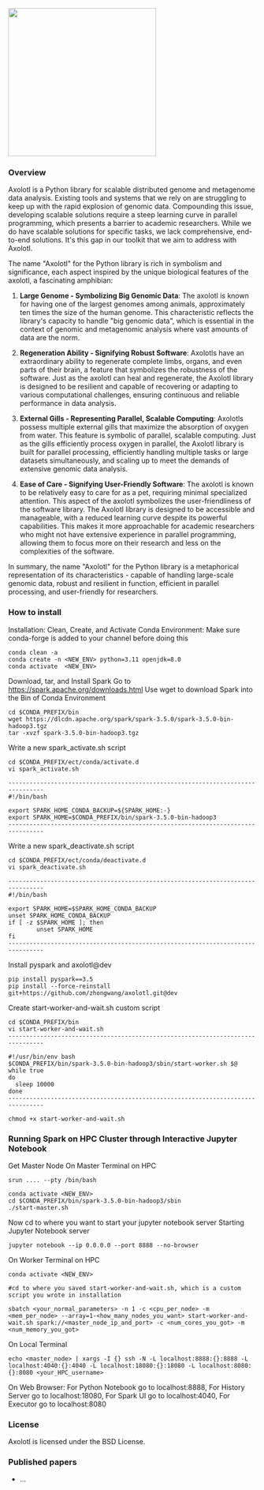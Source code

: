 <img src="https://github.com/zhongwang/axolotl/blob/dev/Axolotl_logo1_transparent.png?raw=true" width="300">

### Overview
Axolotl  is a Python library for scalable distributed genome and metagenome data analysis. Existing tools and systems that we rely on are struggling to keep up with the rapid explosion of genomic data. Compounding this issue, developing scalable solutions require a steep learning curve in parallel programming, which presents a barrier to academic researchers. While we do have scalable solutions for specific tasks, we lack comprehensive, end-to-end solutions. It's this gap in our toolkit that we aim to address with Axolotl.

The name "Axolotl" for the Python library is rich in symbolism and significance, each aspect inspired by the unique biological features of the axolotl, a fascinating amphibian:

1. **Large Genome - Symbolizing Big Genomic Data**: 
   The axolotl is known for having one of the largest genomes among animals, approximately ten times the size of the human genome. This characteristic reflects the library's capacity to handle "big genomic data", which is essential in the context of genomic and metagenomic analysis where vast amounts of data are the norm.

2. **Regeneration Ability - Signifying Robust Software**: 
   Axolotls have an extraordinary ability to regenerate complete limbs, organs, and even parts of their brain, a feature that symbolizes the robustness of the software. Just as the axolotl can heal and regenerate, the Axolotl library is designed to be resilient and capable of recovering or adapting to various computational challenges, ensuring continuous and reliable performance in data analysis.

3. **External Gills - Representing Parallel, Scalable Computing**: 
   Axolotls possess multiple external gills that maximize the absorption of oxygen from water. This feature is symbolic of parallel, scalable computing. Just as the gills efficiently process oxygen in parallel, the Axolotl library is built for parallel processing, efficiently handling multiple tasks or large datasets simultaneously, and scaling up to meet the demands of extensive genomic data analysis.

4. **Ease of Care - Signifying User-Friendly Software**: 
   The axolotl is known to be relatively easy to care for as a pet, requiring minimal specialized attention. This aspect of the axolotl symbolizes the user-friendliness of the software library. The Axolotl library is designed to be accessible and manageable, with a reduced learning curve despite its powerful capabilities. This makes it more approachable for academic researchers who might not have extensive experience in parallel programming, allowing them to focus more on their research and less on the complexities of the software. 

In summary, the name "Axolotl" for the Python library is a metaphorical representation of its characteristics - capable of handling large-scale genomic data, robust and resilient in function, efficient in parallel processing, and user-friendly for researchers.



### How to install
Installation: 
Clean, Create, and Activate Conda Environment: 
Make sure conda-forge is added to your channel before doing this
```
conda clean -a 
conda create -n <NEW_ENV> python=3.11 openjdk=8.0
conda activate  <NEW_ENV> 
```

Download, tar, and Install Spark 
Go to https://spark.apache.org/downloads.html
Use wget to download Spark into the Bin of Conda Environment
```
cd $CONDA_PREFIX/bin
wget https://dlcdn.apache.org/spark/spark-3.5.0/spark-3.5.0-bin-hadoop3.tgz
tar -xvzf spark-3.5.0-bin-hadoop3.tgz
```

Write a new spark_activate.sh script
```
cd $CONDA_PREFIX/ect/conda/activate.d 
vi spark_activate.sh 

--------------------------------------------------------------------------------
#!/bin/bash

export SPARK_HOME_CONDA_BACKUP=${SPARK_HOME:-}
export SPARK_HOME=$CONDA_PREFIX/bin/spark-3.5.0-bin-hadoop3
--------------------------------------------------------------------------------
```

Write a new spark_deactivate.sh script
```
cd $CONDA_PREFIX/ect/conda/deactivate.d 
vi spark_deactivate.sh 

--------------------------------------------------------------------------------
#!/bin/bash

export SPARK_HOME=$SPARK_HOME_CONDA_BACKUP
unset SPARK_HOME_CONDA_BACKUP
if [ -z $SPARK_HOME ]; then
        unset SPARK_HOME
fi
--------------------------------------------------------------------------------
```

Install pyspark and axolotl@dev
```
pip install pyspark==3.5 
pip install --force-reinstall git+https://github.com/zhongwang/axolotl.git@dev
```

Create start-worker-and-wait.sh custom script
```
cd $CONDA_PREFIX/bin
vi start-worker-and-wait.sh 
--------------------------------------------------------------------------------

#!/usr/bin/env bash
$CONDA_PREFIX/bin/spark-3.5.0-bin-hadoop3/sbin/start-worker.sh $@
while true
do
  sleep 10000
done
--------------------------------------------------------------------------------

chmod +x start-worker-and-wait.sh
```



### Running Spark on HPC Cluster through Interactive Jupyter Notebook
Get Master Node
On Master Terminal on HPC
```
srun .... --pty /bin/bash

conda activate <NEW_ENV>
cd $CONDA_PREFIX/bin/spark-3.5.0-bin-hadoop3/sbin
./start-master.sh
```

Now cd to where you want to start your jupyter notebook server
Starting Jupyter Notebook server
```
jupyter notebook --ip 0.0.0.0 --port 8888 --no-browser
```

On Worker Terminal on HPC
```
conda activate <NEW_ENV>

#cd to where you saved start-worker-and-wait.sh, which is a custom script you wrote in installation 

sbatch <your_normal_parameters> -n 1 -c <cpu_per_node> -m <mem_per_node> --array=1-<how_many_nodes_you_want> start-worker-and-wait.sh spark://<master_node_ip_and_port> -c <num_cores_you_got> -m <num_memory_you_got>
```


On Local Terminal
```
echo <master_node> | xargs -I {} ssh -N -L localhost:8888:{}:8888 -L localhost:4040:{}:4040 -L localhost:18080:{}:18080 -L localhost:8080:{}:8080 <your_HPC_username>
```

On Web Browser:
For Python Notebook go to localhost:8888,
For History Server go to localhost:18080,
For Spark UI go to localhost:4040,
For Executor go to localhost:8080



### License
Axolotl is licensed under the BSD License.

### Published papers
* ...
